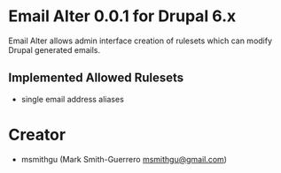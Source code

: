 Email Alter 0.0.1 for Drupal 6.x
================================

Email Alter allows admin interface creation of rulesets which can modify
Drupal generated emails.

Implemented Allowed Rulesets
----------------------------
- single email address aliases

Creator
=======

- msmithgu (Mark Smith-Guerrero <msmithgu@gmail.com>)
